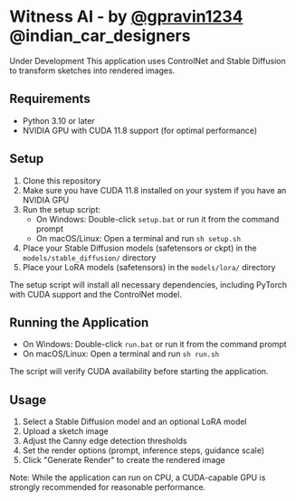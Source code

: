 # Witness AI - by [@gpravin1234](https://www.instagram.com/gpravin1234) @indian_car_designers
Under Development
This application uses ControlNet and Stable Diffusion to transform sketches into rendered images.

## Requirements

- Python 3.10 or later
- NVIDIA GPU with CUDA 11.8 support (for optimal performance)

## Setup

1. Clone this repository
2. Make sure you have CUDA 11.8 installed on your system if you have an NVIDIA GPU
3. Run the setup script:
   - On Windows: Double-click `setup.bat` or run it from the command prompt
   - On macOS/Linux: Open a terminal and run `sh setup.sh`
4. Place your Stable Diffusion models (safetensors or ckpt) in the `models/stable_diffusion/` directory
5. Place your LoRA models (safetensors) in the `models/lora/` directory

The setup script will install all necessary dependencies, including PyTorch with CUDA support and the ControlNet model.

## Running the Application

- On Windows: Double-click `run.bat` or run it from the command prompt
- On macOS/Linux: Open a terminal and run `sh run.sh`

The script will verify CUDA availability before starting the application.

## Usage

1. Select a Stable Diffusion model and an optional LoRA model
2. Upload a sketch image
3. Adjust the Canny edge detection thresholds
4. Set the render options (prompt, inference steps, guidance scale)
5. Click "Generate Render" to create the rendered image

Note: While the application can run on CPU, a CUDA-capable GPU is strongly recommended for reasonable performance.
